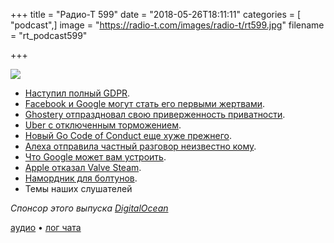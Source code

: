 +++
title = "Радио-Т 599"
date = "2018-05-26T18:11:11"
categories = [ "podcast",]
image = "https://radio-t.com/images/radio-t/rt599.jpg"
filename = "rt_podcast599"

+++

![](https://radio-t.com/images/radio-t/rt599.jpg)

- [Наступил полный GDPR](https://habr.com/post/359278/).
- [Facebook и Google могут стать его первыми жертвами](https://www.theverge.com/2018/5/25/17393766/facebook-google-gdpr-lawsuit-max-schrems-europe).
- [Ghostery отпраздновал свою приверженность приватности](https://gizmodo.com/ad-blocker-ghostery-celebrates-gdpr-day-by-revealing-hu-1826338313).
- [Uber с отключенным торможением](https://www.theguardian.com/technology/2018/mar/19/uber-self-driving-car-kills-woman-arizona-tempe).
- [Новый Go Code of Conduct еще хуже прежнего](https://blog.golang.org/conduct-2018).
- [Алеха отправила частный разговор неизвестно кому](https://arstechnica.com/gadgets/2018/05/amazon-confirms-that-echo-device-secretly-shared-users-private-audio/).
- [Что Google может вам устроить](https://www.reddit.com/r/tifu/comments/8kvias/tifu_by_getting_google_to_ban_our_entire_company/).
- [Apple отказал Valve Steam](https://www.theverge.com/2018/5/24/17392470/apple-rejects-valve-steam-link-app-store-ios-game-steaming).
- [Намордник для болтунов](https://gizmodo.com/hello-youve-reached-gothams-reckoning-how-may-i-direc-1826276053?utm_source=gizmodo_twitter).
- Темы наших слушателей

*Спонсор этого выпуска [DigitalOcean](https://www.digitalocean.com)*


[аудио](https://cdn.radio-t.com/rt_podcast599.mp3) • [лог чата](http://chat.radio-t.com/logs/radio-t-599.html)
<audio src="https://cdn.radio-t.com/rt_podcast599.mp3" preload="none"></audio>
